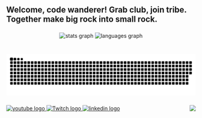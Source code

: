 <h2 align="left">Welcome, code wanderer! Grab club, join tribe. Together make big rock into small rock.</h2>

###

<div align="center">
  <img src="https://github-readme-stats.vercel.app/api?username=undg&hide_title=false&hide_rank=false&show_icons=true&include_all_commits=true&count_private=true&disable_animations=false&theme=gruvbox&locale=en&hide_border=true" height="150" alt="stats graph"  />
  <!-- <img src="https://streak-stats.demolab.com?user=undg&locale=en&mode=daily&theme=gruvbox&hide_border=true&border_radius=5" height="150" alt="streak graph"  /> -->
  <img src="https://github-readme-stats.vercel.app/api/top-langs?username=undg&locale=en&hide_title=false&layout=compact&card_width=350&langs_count=10&theme=gruvbox&hide_border=true" height="150" alt="languages graph"  />
  <!--<img src="https://github-readme-activity-graph.vercel.app/graph?username=undg&theme=gruvbox&area=true&hide_border=true&radius=16" height="150" alt="activity-graph graph"  />-->
</div>

###

<br clear="both">

<img src="https://raw.githubusercontent.com/undg/undg/output/snake.svg" alt="Snake animation" />

###

<img align="right" src="https://profile-counter.glitch.me/undg/count.svg?"  />

###

<div align="left">
  <a href="https://www.youtube.com/@undg_dev" target="_blank">
    <img src="https://raw.githubusercontent.com/maurodesouza/profile-readme-generator/master/src/assets/icons/social/youtube/default.svg" width="104" height="80" alt="youtube logo"  />
  </a>
  <a href="https://www.twitch.com/undg_live" target="_blank">
    <img src="https://github.com/user-attachments/assets/34f79ba8-5533-40f3-bbdf-595bc47a1491" width="104" height="80" alt="Twitch logo"  />
  </a>
  <a href="http://linkedin.com/in/bartek-laskowski" target="_blank">
    <img src="https://raw.githubusercontent.com/maurodesouza/profile-readme-generator/master/src/assets/icons/social/linkedin/default.svg" width="104" height="80" alt="linkedin logo"  />
  </a>

</div>

###

